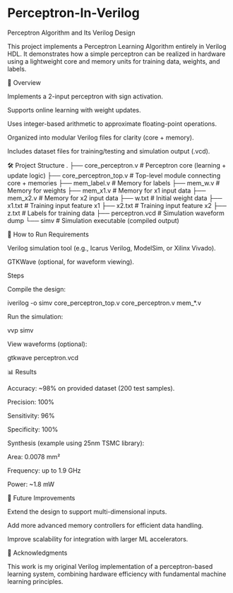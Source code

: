 # Perceptron-In-Verilog
Perceptron Algorithm and Its Verilog Design

This project implements a Perceptron Learning Algorithm entirely in Verilog HDL.
It demonstrates how a simple perceptron can be realized in hardware using a lightweight core and memory units for training data, weights, and labels.

📖 Overview

Implements a 2-input perceptron with sign activation.

Supports online learning with weight updates.

Uses integer-based arithmetic to approximate floating-point operations.

Organized into modular Verilog files for clarity (core + memory).

Includes dataset files for training/testing and simulation output (.vcd).

🛠️ Project Structure
.
├── core_perceptron.v        # Perceptron core (learning + update logic)
├── core_perceptron_top.v    # Top-level module connecting core + memories
├── mem_label.v              # Memory for labels
├── mem_w.v                  # Memory for weights
├── mem_x1.v                 # Memory for x1 input data
├── mem_x2.v                 # Memory for x2 input data
├── w.txt                    # Initial weight data
├── x1.txt                   # Training input feature x1
├── x2.txt                   # Training input feature x2
├── z.txt                    # Labels for training data
├── perceptron.vcd           # Simulation waveform dump
└── simv                     # Simulation executable (compiled output)

🚀 How to Run
Requirements

Verilog simulation tool (e.g., Icarus Verilog, ModelSim, or Xilinx Vivado).

GTKWave (optional, for waveform viewing).

Steps

Compile the design:

iverilog -o simv core_perceptron_top.v core_perceptron.v mem_*.v


Run the simulation:

vvp simv


View waveforms (optional):

gtkwave perceptron.vcd

📊 Results

Accuracy: ~98% on provided dataset (200 test samples).

Precision: 100%

Sensitivity: 96%

Specificity: 100%

Synthesis (example using 25nm TSMC library):

Area: 0.0078 mm²

Frequency: up to 1.9 GHz

Power: ~1.8 mW

🔮 Future Improvements

Extend the design to support multi-dimensional inputs.

Add more advanced memory controllers for efficient data handling.

Improve scalability for integration with larger ML accelerators.

🙏 Acknowledgments

This work is my original Verilog implementation of a perceptron-based learning system, combining hardware efficiency with fundamental machine learning principles.
